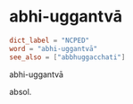 # abhi-uggantvā

``` toml
dict_label = "NCPED"
word = "abhi-uggantvā"
see_also = ["abbhuggacchati"]
```

abhi\-uggantvā

absol.

